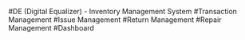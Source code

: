 #DE (Digital Equalizer) - Inventory Management System
#Transaction Management
#Issue Management
#Return Management
#Repair Management
#Dashboard

